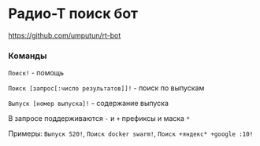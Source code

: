 # Радио-Т поиск бот
https://github.com/umputun/rt-bot

### Команды

`Поиск!` - помощь 

`Поиск [запрос[:число результатов]]!` - поиск по выпускам 

`Выпуск [номер выпуска]!` - содержание выпуска

В запросе поддерживаются `-` и `+` префиксы и маска `*`

Примеры: `Выпуск 520!`, `Поиск docker swarm!`, `Поиск +яндекс* +google :10!`